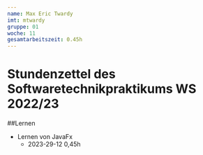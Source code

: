 ```yaml
---
name: Max Eric Twardy
imt: mtwardy
gruppe: 01
woche: 11
gesamtarbeitszeit: 0.45h
---
```


# Stundenzettel des Softwaretechnikpraktikums WS 2022/23

##Lernen
 - Lernen von JavaFx
   - 2023-29-12 0,45h
